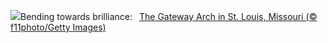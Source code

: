 ![](https://www.bing.com/th?id=OHR.StLouisArch_EN-US1920417205_UHD.jpg&w=1000)Bending towards brilliance:&nbsp;&ensp;[The Gateway Arch in St. Louis, Missouri (© f11photo/Getty Images)](https://www.bing.com/th?id=OHR.StLouisArch_EN-US1920417205_UHD.jpg)
<br><br/>
